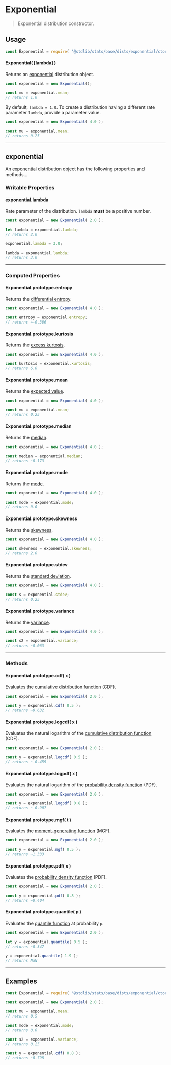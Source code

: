 <!--

@license Apache-2.0

Copyright (c) 2018 The Stdlib Authors.

Licensed under the Apache License, Version 2.0 (the "License");
you may not use this file except in compliance with the License.
You may obtain a copy of the License at

   http://www.apache.org/licenses/LICENSE-2.0

Unless required by applicable law or agreed to in writing, software
distributed under the License is distributed on an "AS IS" BASIS,
WITHOUT WARRANTIES OR CONDITIONS OF ANY KIND, either express or implied.
See the License for the specific language governing permissions and
limitations under the License.

-->

# Exponential

> Exponential distribution constructor.

<!-- Section to include introductory text. Make sure to keep an empty line after the intro `section` element and another before the `/section` close. -->

<section class="intro">

</section>

<!-- /.intro -->

<!-- Package usage documentation. -->

<section class="usage">

## Usage

```javascript
const Exponential = require( '@stdlib/stats/base/dists/exponential/ctor' );
```

#### Exponential( \[lambda] )

Returns an [exponential][exponential-distribution] distribution object.

```javascript
const exponential = new Exponential();

const mu = exponential.mean;
// returns 1.0
```

By default, `lambda = 1.0`. To create a distribution having a different rate parameter `lambda`, provide a parameter value.

```javascript
const exponential = new Exponential( 4.0 );

const mu = exponential.mean;
// returns 0.25
```

* * *

## exponential

An [exponential][exponential-distribution] distribution object has the following properties and methods...

### Writable Properties

#### exponential.lambda

Rate parameter of the distribution. `lambda` **must** be a positive number.

```javascript
const exponential = new Exponential( 2.0 );

let lambda = exponential.lambda;
// returns 2.0

exponential.lambda = 3.0;

lambda = exponential.lambda;
// returns 3.0
```

* * *

### Computed Properties

#### Exponential.prototype.entropy

Returns the [differential entropy][entropy].

```javascript
const exponential = new Exponential( 4.0 );

const entropy = exponential.entropy;
// returns ~-0.386
```

#### Exponential.prototype.kurtosis

Returns the [excess kurtosis][kurtosis].

```javascript
const exponential = new Exponential( 4.0 );

const kurtosis = exponential.kurtosis;
// returns 6.0
```

#### Exponential.prototype.mean

Returns the [expected value][expected-value].

```javascript
const exponential = new Exponential( 4.0 );

const mu = exponential.mean;
// returns 0.25
```

#### Exponential.prototype.median

Returns the [median][median].

```javascript
const exponential = new Exponential( 4.0 );

const median = exponential.median;
// returns ~0.173
```

#### Exponential.prototype.mode

Returns the [mode][mode].

```javascript
const exponential = new Exponential( 4.0 );

const mode = exponential.mode;
// returns 0.0
```

#### Exponential.prototype.skewness

Returns the [skewness][skewness].

```javascript
const exponential = new Exponential( 4.0 );

const skewness = exponential.skewness;
// returns 2.0
```

#### Exponential.prototype.stdev

Returns the [standard deviation][standard-deviation].

```javascript
const exponential = new Exponential( 4.0 );

const s = exponential.stdev;
// returns 0.25
```

#### Exponential.prototype.variance

Returns the [variance][variance].

```javascript
const exponential = new Exponential( 4.0 );

const s2 = exponential.variance;
// returns ~0.063
```

* * *

### Methods

#### Exponential.prototype.cdf( x )

Evaluates the [cumulative distribution function][cdf] (CDF).

```javascript
const exponential = new Exponential( 2.0 );

const y = exponential.cdf( 0.5 );
// returns ~0.632
```

#### Exponential.prototype.logcdf( x )

Evaluates the natural logarithm of the [cumulative distribution function][cdf] (CDF).

```javascript
const exponential = new Exponential( 2.0 );

const y = exponential.logcdf( 0.5 );
// returns ~-0.459
```

#### Exponential.prototype.logpdf( x )

Evaluates the natural logarithm of the [probability density function][pdf] (PDF).

```javascript
const exponential = new Exponential( 2.0 );

const y = exponential.logpdf( 0.8 );
// returns ~-0.907
```

#### Exponential.prototype.mgf( t )

Evaluates the [moment-generating function][mgf] (MGF).

```javascript
const exponential = new Exponential( 2.0 );

const y = exponential.mgf( 0.5 );
// returns ~1.333
```

#### Exponential.prototype.pdf( x )

Evaluates the [probability density function][pdf] (PDF).

```javascript
const exponential = new Exponential( 2.0 );

const y = exponential.pdf( 0.8 );
// returns ~0.404
```

#### Exponential.prototype.quantile( p )

Evaluates the [quantile function][quantile-function] at probability `p`.

```javascript
const exponential = new Exponential( 2.0 );

let y = exponential.quantile( 0.5 );
// returns ~0.347

y = exponential.quantile( 1.9 );
// returns NaN
```

</section>

<!-- /.usage -->

<!-- Package usage notes. Make sure to keep an empty line after the `section` element and another before the `/section` close. -->

<section class="notes">

</section>

<!-- /.notes -->

<!-- Package usage examples. -->

* * *

<section class="examples">

## Examples

<!-- eslint no-undef: "error" -->

```javascript
const Exponential = require( '@stdlib/stats/base/dists/exponential/ctor' );

const exponential = new Exponential( 2.0 );

const mu = exponential.mean;
// returns 0.5

const mode = exponential.mode;
// returns 0.0

const s2 = exponential.variance;
// returns 0.25

const y = exponential.cdf( 0.8 );
// returns ~0.798
```

</section>

<!-- /.examples -->

<!-- Section to include cited references. If references are included, add a horizontal rule *before* the section. Make sure to keep an empty line after the `section` element and another before the `/section` close. -->

<section class="references">

</section>

<!-- /.references -->

<!-- Section for related `stdlib` packages. Do not manually edit this section, as it is automatically populated. -->

<section class="related">

</section>

<!-- /.related -->

<!-- Section for all links. Make sure to keep an empty line after the `section` element and another before the `/section` close. -->

<section class="links">

[exponential-distribution]: https://en.wikipedia.org/wiki/Exponential_distribution

[cdf]: https://en.wikipedia.org/wiki/Cumulative_distribution_function

[mgf]: https://en.wikipedia.org/wiki/Moment-generating_function

[pdf]: https://en.wikipedia.org/wiki/Probability_density_function

[quantile-function]: https://en.wikipedia.org/wiki/Quantile_function

[entropy]: https://en.wikipedia.org/wiki/Entropy_%28information_theory%29

[expected-value]: https://en.wikipedia.org/wiki/Expected_value

[kurtosis]: https://en.wikipedia.org/wiki/Kurtosis

[median]: https://en.wikipedia.org/wiki/Median

[mode]: https://en.wikipedia.org/wiki/Mode_%28statistics%29

[skewness]: https://en.wikipedia.org/wiki/Skewness

[standard-deviation]: https://en.wikipedia.org/wiki/Standard_deviation

[variance]: https://en.wikipedia.org/wiki/Variance

</section>

<!-- /.links -->

